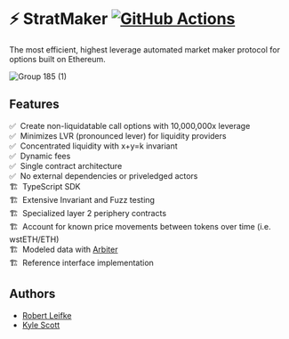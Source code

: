 # ⚡ StratMaker [![GitHub Actions][gha-badge]][gha]

The most efficient, highest leverage automated market maker protocol for options built on Ethereum.

![Group 185 (1)](https://github.com/numo-hq/strat-maker/assets/44106773/51bba6ed-0a01-466e-94f7-1f2bb8300ef8)

[gha]: https://github.com/numoen/dry-powder/actions
[gha-badge]: https://github.com/numoen/dry-powder/actions/workflows/main.yml/badge.svg


## Features

✅ &nbsp;Create non-liquidatable call options with 10,000,000x leverage<br/>
✅ &nbsp;Minimizes LVR (pronounced lever) for liquidity providers<br/>
✅ &nbsp;Concentrated liquidity with x+y=k invariant<br/>
✅ &nbsp;Dynamic fees<br/>
✅ &nbsp;Single contract architecture<br/>
✅ &nbsp;No external dependencies or priveledged actors<br/>
🏗️ &nbsp;TypeScript SDK<br/>
🏗️ &nbsp;Extensive Invariant and Fuzz testing<br/>
🏗️ &nbsp;Specialized layer 2 periphery contracts<br/>
🏗️ &nbsp;Account for known price movements between tokens over time (i.e. wstETH/ETH)<br/>
🏗️ &nbsp;Modeled data with [Arbiter](https://github.com/primitivefinance/arbiter)<br/>
🏗️ &nbsp;Reference interface implementation<br/>

## Authors

- [Robert Leifke](https://twitter.com/robertleifke)
- [Kyle Scott](https://twitter.com/kyscott18)
